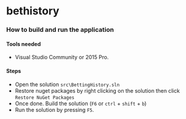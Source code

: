 # bethistory


### How to build and run the application ###
#### Tools needed ####
* Visual Studio Community or 2015 Pro.


#### Steps ####
* Open the solution `src\BettingHistory.sln`
* Restore nuget packages by right clicking on the solution then click `Restore NuGet Packages`
* Once done. Build the solution (`F6` or `ctrl` + `shift` + `b`)
* Run the solution by pressing `F5`.

